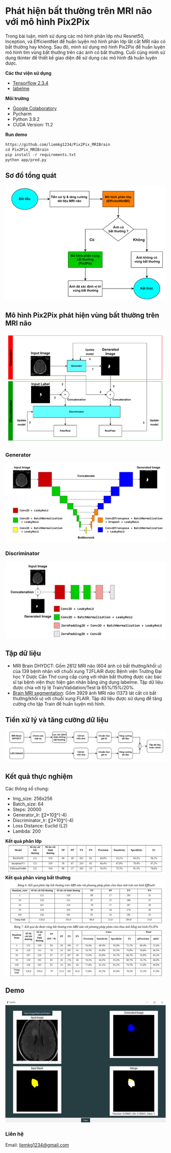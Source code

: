 # Phát hiện bất thường trên MRI não với mô hình Pix2Pix
Trong bài luận, mình sử dụng các mô hình phân lớp như Resnet50, Inception, và EfficientNet để huấn luyện mô hình phân lớp lắt cắt MRI não có bất thường hay không. Sau đó, mình sử dụng mô hình Pix2Pix để huấn luyện mô hình tìm vùng bất thường trên các ảnh có bất thường. Cuối cùng mình sử dụng tkinter để thiết kế giao diện để sử dụng các mô hình đã huấn luyện được.

**Các thư viện sử dụng**
- [Tensorflow 2.3.4](https://pypi.org/project/tensorflow/2.3.4/)
- [labelme](https://github.com/wkentaro/labelme)

**Môi trường**
- [Google Colaboratory](https://research.google.com/colaboratory/)
- Pycharm
- Python 3.9.2
- CUDA Version: 11.2

**Run demo**
```
https://github.com/liemkg1234/Pix2Pix_MRIBrain
cd Pix2Pix_MRIBrain
pip install -r requirements.txt
python app/pred.py
```

## Sơ đồ tổng quát
![samples](https://github.com/liemkg1234/Pix2Pix_MRIBrain/blob/master/images/model.PNG)
## Mô hình Pix2Pix phát hiện vùng bất thường trên MRI não
![samples](https://github.com/liemkg1234/Pix2Pix_MRIBrain/blob/master/images/Pix2Pix.PNG)
### Generator
![samples](https://github.com/liemkg1234/Pix2Pix_MRIBrain/blob/master/images/G.PNG)
### Discriminator
![samples](https://github.com/liemkg1234/Pix2Pix_MRIBrain/blob/master/images/D.PNG)

## Tập dữ liệu
- MRI Brain DHYDCT: Gồm 2812 MRI não (604 ảnh có bất thường/khối u) của 139 bệnh nhân với chuỗi xung T2FLAIR được Bệnh viện Trường Đại học Y Dược Cần Thơ cung cấp cùng với nhãn bất thường được các bác sĩ tại bệnh viện thực hiện gán nhãn bằng ứng dụng labelme. Tập dữ liệu được chia với tỷ lệ Train/Validation/Test là 65%/15%/20%.
- [Brain MRI segmentation](https://www.kaggle.com/datasets/mateuszbuda/lgg-mri-segmentation): Gồm 3929 ảnh MRI não (1373 lát cắt có bất thường/khối u) với chuỗi xung FLAIR. Tập dữ liệu được sử dụng để tăng cường cho tập Train để huấn luyện mô hình.

## Tiền xử lý và tăng cường dữ liệu
![samples](https://github.com/liemkg1234/Pix2Pix_MRIBrain/blob/master/images/preprocessing.PNG)

## Kết quả thực nghiệm
Các thông số chung:
- Img_size: 256x256
- Batch_size: 64
- Steps: 20000
- Generator_lr: 〖2*10〗^(-4)
- Discriminator_lr: 〖2*10〗^(-4)
- Loss Distance: Euclid (L2)
- Lambda: 200

**Kết quả phân lớp**
![samples](https://github.com/liemkg1234/Pix2Pix_MRIBrain/blob/master/images/kq1.PNG)
**Kết quả phân vùng bất thường**
![samples](https://github.com/liemkg1234/Pix2Pix_MRIBrain/blob/master/images/kq2.PNG)
## Demo
![samples](https://github.com/liemkg1234/Pix2Pix_MRIBrain/blob/master/images/Demo.PNG)

### Liên hệ
Email:  liemkg1234@gmail.com
